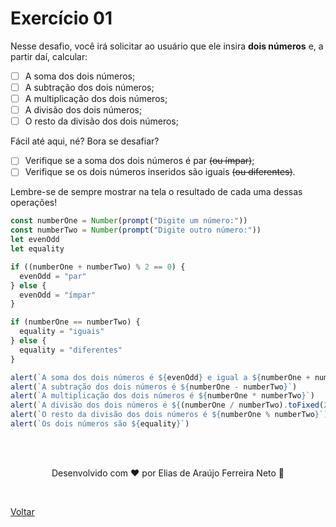 # Exercício 01

Nesse desafio, você irá solicitar ao usuário que ele insira **dois números** e, a partir daí, calcular:

- [ ] A soma dos dois números;
- [ ] A subtração dos dois números;
- [ ] A multiplicação dos dois números;
- [ ] A divisão dos dois números;
- [ ] O resto da divisão dos dois números;

Fácil até aqui, né? Bora se desafiar?

- [ ] Verifique se a soma dos dois números é par ~~(ou ímpar)~~;
- [ ] Verifique se os dois números inseridos são iguais ~~(ou diferentes)~~.

Lembre-se de sempre mostrar na tela o resultado de cada uma dessas operações!

```js
const numberOne = Number(prompt("Digite um número:"))
const numberTwo = Number(prompt("Digite outro número:"))
let evenOdd
let equality

if ((numberOne + numberTwo) % 2 == 0) {
  evenOdd = "par"
} else {
  evenOdd = "ímpar"
}

if (numberOne == numberTwo) {
  equality = "iguais"
} else {
  equality = "diferentes"
}

alert(`A soma dos dois números é ${evenOdd} e igual a ${numberOne + numberTwo}`)
alert(`A subtração dos dois números é ${numberOne - numberTwo}`)
alert(`A multiplicação dos dois números é ${numberOne * numberTwo}`)
alert(`A divisão dos dois números é ${(numberOne / numberTwo).toFixed(2)}`)
alert(`O resto da divisão dos dois números é ${numberOne % numberTwo}`)
alert(`Os dois números são ${equality}`)
```

<br>
<br>

<p align="center"> Desenvolvido com ❤ por Elias de Araújo Ferreira Neto 👋 <p>

<br>

<a href="../README.md">Voltar</a>
